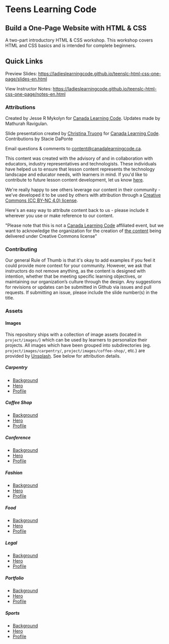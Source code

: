 # Teens Learning Code
## Build a One-Page Website with HTML & CSS

A two-part introductory HTML & CSS workshop.
This workshop covers HTML and CSS basics and is intended for complete beginners.

## Quick Links

Preview Slides: https://ladieslearningcode.github.io/teenslc-html-css-one-page/slides-en.html

View Instructor Notes: https://ladieslearningcode.github.io/teenslc-html-css-one-page/notes-en.html

### Attributions

Created by Jesse R Mykolyn for [Canada Learning Code](https://www.canadalearningcode.ca/). Updates made by Mathurah Ravigulan.

Slide presentation created by [Christina Truong](http://christinatruong.com/) for [Canada Learning Code](https://www.canadalearningcode.ca/).
Contributions by Stacie DaPonte

Email questions & comments to <content@canadalearningcode.ca>.

This content was created with the advisory of and in collaboration with educators, industry representatives and technologists. These individuals have helped us to ensure that lesson content represents the technology landscape and educator needs, with learners in mind. If you'd like to contribute to future lesson content development, let us know [here](https://docs.google.com/forms/d/e/1FAIpQLSfJ8NSMKVAmzpdn3EAymxCbDDz3XZPxyDdmtQ87GECuvXzzDQ/viewform).

We're really happy to see others leverage our content in their community - we’ve developed it to be used by others with attribution through a [Creative Commons (CC BY-NC 4.0) license](https://creativecommons.org/licenses/by-nc/4.0/).

Here's an easy way to attribute content back to us - please include it wherever you use or make reference to our content.

"Please note that this is not a [Canada Learning Code](https://www.canadalearningcode.ca/) affiliated event, but we want to acknowledge the organization for the creation of [the content](https://github.com/ladieslearningcode) being delivered under Creative Commons license"


### Contributing

Our general Rule of Thumb is that it's okay to add examples if you feel it could provide more context for your community. However, we ask that instructors do not remove anything, as the content is designed with intention, whether that be meeting specific learning objectives, or maintaining our organization’s culture through the design.  Any suggestions for revisions or updates can be submitted in Github via issues and pull requests. If submitting an issue, please include the slide number(s) in the title.

### Assets

#### Images

This repository ships with a collection of image assets (located in `project/images/`) which can be used by learners to personalize their projects. All images which have been grouped into subdirectories (eg. `project/images/carpentry/`, `project/images/coffee-shop/`, etc.) are provided by [Unsplash](https://unsplash.com/). See below for attribution details.

##### Carpentry
- [Background](https://unsplash.com/photos/bBKVrH0vzB4)
- [Hero](https://unsplash.com/photos/IC5sX-7PRN8)
- [Profile](https://unsplash.com/photos/IQbC4VU4YPQ)

##### Coffee Shop
- [Background](https://unsplash.com/photos/TD4DBagg2wE)
- [Hero](https://unsplash.com/photos/66RxrYlPShI)
- [Profile](https://unsplash.com/photos/8jp-6SjVibM)

##### Conference
- [Background](https://unsplash.com/photos/aRTjFXs6HNc)
- [Hero](https://unsplash.com/photos/bzdhc5b3Bxs)
- [Profile](https://unsplash.com/photos/_UeY8aTI6d0)

##### Fashion
- [Background](https://unsplash.com/photos/Nv4QHkTVEaI)
- [Hero](https://unsplash.com/photos/omKdUQ9R3Zo)
- [Profile](https://unsplash.com/photos/W5qJExlQTGI)

##### Food
- [Background](https://unsplash.com/photos/Ngy0B2YWalk)
- [Hero](https://unsplash.com/photos/vuDXJ60mJOA)
- [Profile](https://unsplash.com/photos/6mbvYDjhxoo)

##### Legal
- [Background](https://unsplash.com/photos/TEYrLTKKMSg)
- [Hero](https://unsplash.com/photos/B6-H27CMbGI)
- [Profile](https://unsplash.com/photos/gsV9RD_5RKg)

##### Portfolio
- [Background](https://unsplash.com/photos/ETRPjvb0KM0)
- [Hero](https://unsplash.com/photos/CabUqKlvKX0)
- [Profile](https://unsplash.com/photos/ebxMHER0TMk)

##### Sports
- [Background](https://unsplash.com/photos/TEYrLTKKMSg)
- [Hero](https://unsplash.com/photos/LJ36url5Z_U)
- [Profile](https://unsplash.com/photos/u1CAj5HJzO4)

<!--
# Français

# Ados en programmation
## Création d’un site Web à une page avec le HTML et le CSS

Atelier d'introduction au HTML et au CSS d'une durée d'une journée complète.
Durant cet atelier conçu pour les débutantes, les apprenantes découvriront des notions essentielles du HTML et du CSS.

## Liens rapides

Aperçu des diapositives : https://ladieslearningcode.github.io/teenslc-html-css-one-page/slides-fr.html

### Sources

Ce contenu a été créé par Jesse R Mykolyn pour [Canada en programmation](https://www.canadalearningcode.ca/).
Les diapositives ont été créées par [Christina Truong](http://christinatruong.com/) pour [Canada en programmation](https://www.canadalearningcode.ca/).
Le contenu a été réalisé en collaboration avec Stacie DaPonte.

Envoyez vos questions et vos commentaires par courriel à l'adresse [content@canadalearningcode.ca](mailto:content@canadalearningcode.ca).

Ce contenu a été créé en collaboration avec des éducateurs, des représentants du secteur des technologies et des spécialistes de la technologie. Grâce à ces collaborateurs et à leurs recommandations, nous avons pu nous assurer que le contenu de la leçon répond aux besoins des éducateurs et reflète le secteur des technologies tout en étant adapté aux apprenants. Si vous souhaitez contribuer au contenu de nos prochaines leçons, veuillez nous en informer à l'aide de ce [formulaire](https://docs.google.com/forms/d/e/1FAIpQLSfJ8NSMKVAmzpdn3EAymxCbDDz3XZPxyDdmtQ87GECuvXzzDQ/viewform).

Nous sommes ravis d'offrir notre contenu au public pour permettre à tous de l'utiliser au sein de leur communauté. C'est pourquoi nous l'avons conçu spécialement pour une utilisation avec attribution sous la licence [Creative Commons (CC BY-NC 4.0)](https://creativecommons.org/licenses/by-nc/4.0/deed.fr).

Nous vous invitons à ajouter le passage suivant à l'endroit où vous utilisez ou mentionnez notre contenu afin de l'attribuer à notre organisme en toute simplicité.

« Bien que cet événement ne soit pas associé à [Canada en programmation](http://canadalearningcode.ca/fr), nous reconnaissons que l'organisme a créé [le contenu](https://github.com/ladieslearningcode) que nous utilisons dans ce cours sous la licence Creative Commons. »


### Contribution

En général, nous n'avons aucun problème à ce que vous ajoutiez des exemples significatifs pour les apprenantes et les apprenants. Toutefois, nous vous demandons de ne pas enlever d'éléments, car ceux-ci ont tous leur raison d'être. Par exemple, le contenu a été conçu pour atteindre des objectifs d'apprentissage précis et la conception reflète la culture de notre organisme. Si vous souhaitez proposer des modifications, soumettez-les sur Github dans « Issues » ou faites une nouvelle « pull request ». N'oubliez pas d'inclure le numéro des diapositives dans le titre de votre soumission.

### Éléments graphiques

#### Images

Ce dossier comprend une collection d'images (dans `projet/images/`) que les apprenantes peuvent utiliser pour personnaliser leur projet. Toutes les images ont été regroupées dans des sous-dossiers (par exemple, `projet/images/menuiserie/`, `projet/images/café/`, etc.) et sont tirées du site [Unsplash](https://unsplash.com/). Consultez la section ci-dessous pour obtenir les sources des images.

##### Menuiserie
- [Arrière-plan](https://unsplash.com/photos/bBKVrH0vzB4)
- [Image de premier plan](https://unsplash.com/photos/IC5sX-7PRN8)
- [Profil](https://unsplash.com/photos/IQbC4VU4YPQ)

##### Café
- [Arrière-plan](https://unsplash.com/photos/TD4DBagg2wE)
- [Image de premier plan](https://unsplash.com/photos/66RxrYlPShI)
- [Profil](https://unsplash.com/photos/8jp-6SjVibM)

##### Conférence
- [Arrière-plan](https://unsplash.com/photos/aRTjFXs6HNc)
- [Image de premier plan](https://unsplash.com/photos/bzdhc5b3Bxs)
- [Profil](https://unsplash.com/photos/_UeY8aTI6d0)

##### Mode
- [Arrière-plan](https://unsplash.com/photos/Nv4QHkTVEaI)
- [Image de premier plan](https://unsplash.com/photos/omKdUQ9R3Zo)
- [Profil](https://unsplash.com/photos/W5qJExlQTGI)

##### Nourriture
- [Arrière-plan](https://unsplash.com/photos/Ngy0B2YWalk)
- [Image de premier plan](https://unsplash.com/photos/vuDXJ60mJOA)
- [Profil](https://unsplash.com/photos/6mbvYDjhxoo)

##### Droit
- [Arrière-plan](https://unsplash.com/photos/TEYrLTKKMSg)
- [Image de premier plan](https://unsplash.com/photos/B6-H27CMbGI)
- [Profil](https://unsplash.com/photos/gsV9RD_5RKg)

##### Portfolio
- [Arrière-plan](https://unsplash.com/photos/ETRPjvb0KM0)
- [Image de premier plan](https://unsplash.com/photos/CabUqKlvKX0)
- [Profil](https://unsplash.com/photos/ebxMHER0TMk)

##### Sports
- [Arrière-plan](https://unsplash.com/photos/TEYrLTKKMSg)
- [Image de premier plan](https://unsplash.com/photos/LJ36url5Z_U)
- [Profil](https://unsplash.com/photos/u1CAj5HJzO4)
-->
